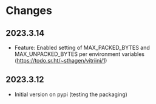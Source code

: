 # Changes

## 2023.3.14

* Feature: Enabled setting of MAX_PACKED_BYTES and MAX_UNPACKED_BYTES per environment variables (<https://todo.sr.ht/~sthagen/vitriini/1>)

## 2023.3.12

* Initial version on pypi (testing the packaging)
